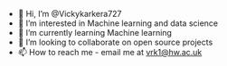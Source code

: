 - 👋 Hi, I’m @Vickykarkera727
- 👀 I’m interested in Machine learning and data science
- 🌱 I’m currently learning Machine learning
- 💞️ I’m looking to collaborate on open source projects
- 📫 How to reach me - email me at vrk1@hw.ac.uk

<!---
Vickykarkera727/Vickykarkera727 is a ✨ special ✨ repository because its `README.md` (this file) appears on your GitHub profile.
You can click the Preview link to take a look at your changes.
--->
